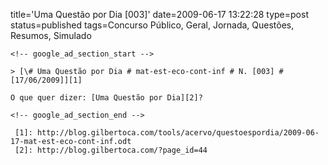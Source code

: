 title='Uma Questão por Dia [003]'
date=2009-06-17 13:22:28
type=post
status=published
tags=Concurso Público, Geral, Jornada, Questões, Resumos, Simulado
~~~~~~
<!-- google_ad_section_start -->

> [\# Uma Questão por Dia # mat-est-eco-cont-inf # N. [003] # [17/06/2009]][1]

O que quer dizer: [Uma Questão por Dia][2]?

<!-- google_ad_section_end -->

 [1]: http://blog.gilbertoca.com/tools/acervo/questoespordia/2009-06-17-mat-est-eco-cont-inf.odt
 [2]: http://blog.gilbertoca.com/?page_id=44
